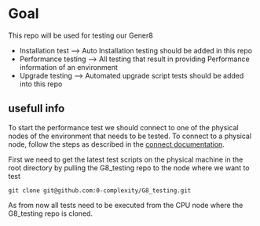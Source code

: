 # Goal
This repo will be used for testing our Gener8
- Installation test --> Auto Installation testing should be added in this repo
- Performance testing --> All testing that result in providing Performance information of an environment
- Upgrade testing --> Automated upgrade script tests should be added into this repo


## usefull info

To start the performance test we should connect to one of the physical nodes of the environment that needs to be tested. To connect to a physical node, follow the steps as described in the [connect documentation](https://gig.gitbooks.io/ovcdoc_public/content/Sysadmin/Connect/connect.html).


First we need to get the latest test scripts on the physical machine in the root directory by pulling the G8_testing repo to the node where we want to test
```
git clone git@github.com:0-complexity/G8_testing.git
```

As from now all tests need to be executed from the CPU node where the G8_testing repo is cloned.
